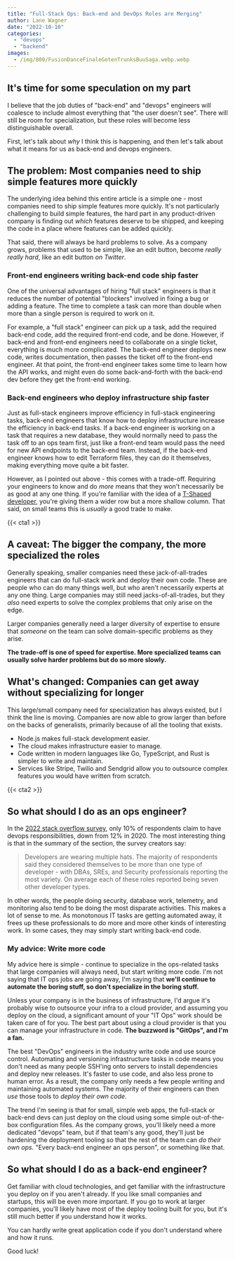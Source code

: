 ```yaml
---
title: "Full-Stack Ops: Back-end and DevOps Roles are Merging"
author: Lane Wagner
date: "2022-10-10"
categories: 
  - "devops"
  - "backend"
images:
  - /img/800/FusionDanceFinaleGotenTrunksBuuSaga.webp.webp
---
```


## It's time for some speculation on my part

I believe that the job duties of "back-end" and "devops" engineers will coalesce to include almost everything that "the user doesn't see". There will still be room for specialization, but these roles will become less distinguishable overall.

First, let's talk about *why* I think this is happening, and then let's talk about what it means for us as back-end and devops engineers.

## The problem: Most companies need to ship simple features more quickly

The underlying idea behind this entire article is a simple one - most companies need to ship simple features more quickly. It's not particularly challenging to build simple features, the hard part in any product-driven company is finding out *which* features deserve to be shipped, and keeping the code in a place where features can be added quickly.

That said, there will always be hard problems to solve. As a company grows, problems that used to be simple, like an edit button, become *really really hard*, like an edit button *on Twitter*.

### Front-end engineers writing back-end code ship faster

One of the universal advantages of hiring "full stack" engineers is that it reduces the number of potential "blockers" involved in fixing a bug or adding a feature. The time to complete a task can more than double when more than a single person is required to work on it.

For example, a "full stack" engineer can pick up a task, add the required back-end code, add the required front-end code, and be done. However, if back-end and front-end engineers need to collaborate on a single ticket, everything is much more complicated. The back-end engineer deploys new code, writes documentation, then passes the ticket off to the front-end engineer. At that point, the front-end engineer takes some time to learn how the API works, and might even do some back-and-forth with the back-end dev before they get the front-end working.

### Back-end engineers who deploy infrastructure ship faster

Just as full-stack engineers improve efficiency in full-stack engineering tasks, back-end engineers that know how to deploy infrastructure increase the efficiency in back-end tasks. If a back-end engineer is working on a task that requires a new database, they would normally need to pass the task off to an ops team first, just like a front-end team would pass the need for new API endpoints to the back-end team. Instead, if the back-end engineer knows how to edit Terraform files, they can do it themselves, making everything move quite a bit faster.

However, as I pointed out above - this comes with a trade-off. Requiring your engineers to know and do *more* means that they won't necessarily be as good at any one thing. If you're familiar with the idea of a [T-Shaped developer](/about/#t-shaped-developers-are-the-most-successful), you're giving them a wider row but a more shallow column. That said, on small teams this is *usually* a good trade to make.

{{< cta1 >}}

## A caveat: The bigger the company, the more specialized the roles

Generally speaking, smaller companies need these jack-of-all-trades engineers that can do full-stack work and deploy their own code. These are people who can do many things well, but who aren't necessarily experts at any one thing. Large companies may still need jacks-of-all-trades, but they *also* need experts to solve the complex problems that only arise on the edge. 

Larger companies generally need a larger diversity of expertise to ensure that *someone* on the team can solve domain-specific problems as they arise.

**The trade-off is one of speed for expertise. More specialized teams can usually solve harder problems but do so more slowly.**

## What's changed: Companies can get away without specializing for longer

This large/small company need for specialization has always existed, but I think the line is moving. Companies are now able to grow larger than before on the backs of generalists, primarily because of all the tooling that exists.

* Node.js makes full-stack development easier.
* The cloud makes infrastructure easier to manage.
* Code written in modern languages like Go, TypeScript, and Rust is simpler to write and maintain.
* Services like Stripe, Twilio and Sendgrid allow you to outsource complex features you would have written from scratch.

{{< cta2 >}}

## So what should I do as an ops engineer?

In the [2022 stack overflow survey](https://survey.stackoverflow.co/2022/#developer-profile-developer-roles), only 10% of respondents claim to have devops responsibilities, down from 12% in 2020. The most interesting thing is that in the summary of the section, the survey creators say:

> Developers are wearing multiple hats. The majority of respondents said they considered themselves to be more than one type of developer - with DBAs, SREs, and Security professionals reporting the most variety. On average each of these roles reported being seven other developer types.

In other words, the people doing security, database work, telemetry, and monitoring also tend to be doing the most disparate activities. This makes a lot of sense to me. As monotonous IT tasks are getting automated away, it frees up these professionals to do more and more other kinds of interesting work. In some cases, they may simply start writing back-end code.

### My advice: Write more code

My advice here is simple - continue to specialize in the ops-related tasks that large companies will always need, but start writing more code. I'm not saying that IT ops jobs are going away, I'm saying that **we'll continue to automate the boring stuff, so don't specialize in the boring stuff.**

Unless your company is in the business of infrastructure, I'd argue it's probably wise to outsource your infra to a cloud provider, and assuming you deploy on the cloud, a significant amount of your "IT Ops" work should be taken care of for you. The best part about using a cloud provider is that you can manage your infrastructure in code. **The buzzword is "GitOps", and I'm a fan.**

The best "DevOps" engineers in the industry write code and use source control. Automating and versioning infrastructure tasks in code means you don't need as many people SSH'ing onto servers to install dependencies and deploy new releases. It's faster to use code, and also less prone to human error. As a result, the company only needs a few people writing and maintaining automated systems. The majority of their engineers can then *use* those tools to *deploy their own code*.

The trend I'm seeing is that for small, simple web apps, the full-stack or back-end devs can just deploy on the cloud using some simple out-of-the-box configuration files. As the company grows, you'll likely need a more dedicated "devops" team, but if that team's any good, they'll just be hardening the deployment tooling so that the rest of the team can *do their own ops.* "Every back-end engineer an ops person", or something like that.

## So what should I do as a back-end engineer?

Get familiar with cloud technologies, and get familiar with the infrastructure you deploy on if you aren't already. If you like small companies and startups, this will be even more important. If you go to work at larger companies, you'll likely have most of the deploy tooling built for you, but it's still much better if you understand how it works.

You can hardly write great application code if you don't understand where and how it runs.

Good luck!

